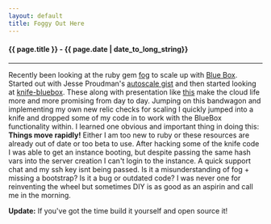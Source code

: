 ```yaml
---
layout: default
title: Foggy Out Here
---
```


<h4>{{ page.title }} - {{ page.date | date_to_long_string}}</h4>

<hr>
<p>
Recently been looking at the ruby gem <a href="https://github.com/geemus/fog">fog</a> to scale up with <a href="http://www.bluebox.net">Blue Box</a>.  Started out with Jesse Proudman's <a href="https://gist.github.com/873067">autoscale gist</a> and then started looking at <a href="https://github.com/opscode/knife-bluebox">knife-bluebox</a>. These along with presentation like <a href="http://pivotallabs.com/talks/131-demystifying-autoscale-the-tale-of-an-api-mashup">this</a> make the cloud life more and more promising from day to day.  Jumping on this bandwagon and implementing my own new relic checks for scaling I quickly jumped into a knife and dropped some of my code in to work with the BlueBox functionality within.  I learned one obvious and important thing in doing this: <b>Things move rapidly!</b>  Either I am too new to ruby or these resources are already out of date or too beta to use.  After hacking some of the knife code I was able to get an instance booting, but despite passing the same hash vars into the server creation I can't login to the instance.  A quick support chat and my ssh key isnt being passed.  Is it a misunderstanding of fog + missing a bootstrap?  Is it a bug or outdated code?  I was never one for reinventing the wheel but sometimes DIY is as good as an aspirin and call me in the morning.     
</p>
<p>
<strong>Update:</strong> If you've got the time build it yourself and open source it!
</p>


